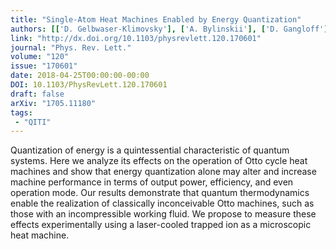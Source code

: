 ```yaml
---
title: "Single-Atom Heat Machines Enabled by Energy Quantization"
authors: [['D. Gelbwaser-Klimovsky'], ['A. Bylinskii'], ['D. Gangloff'], ['R. Islam', 'krislam'], ['A. Aspuru-Guzik'], ['V. Vuletic']]
link: "http://dx.doi.org/10.1103/physrevlett.120.170601"
journal: "Phys. Rev. Lett."
volume: "120"
issue: "170601"
date: 2018-04-25T00:00:00-00:00
DOI: 10.1103/PhysRevLett.120.170601
draft: false
arXiv: "1705.11180"
tags:
 - "QITI"
---
```



Quantization of energy is a quintessential characteristic of quantum systems.
Here we analyze its effects on the operation of Otto cycle heat machines and
show that energy quantization alone may alter and increase machine performance
in terms of output power, efficiency, and even operation mode. Our results
demonstrate that quantum thermodynamics enable the realization of classically
inconceivable Otto machines, such as those with an incompressible working
fluid. We propose to measure these effects experimentally using a laser-cooled
trapped ion as a microscopic heat machine.
